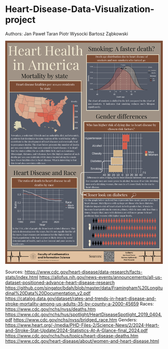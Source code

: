 # Heart-Disease-Data-Visualization-project

Authors:
Jan Paweł Taran
Piotr Wysocki
Bartosz Ząbkowski

![Plakat](https://github.com/kozaka93/2024Z-DataVisualizationTechniques/blob/main/projects/project1/Taran_Wysocki_Zabkowski/TWD-Heart-Disease-Plakat.png?raw=true)



Sources:
https://www.cdc.gov/heart-disease/data-research/facts-stats/index.html
https://allofus.nih.gov/news-events/announcements/all-us-dataset-positioned-advance-heart-disease-research
https://github.com/singator/bdah/blob/master/data/Framingham%20Longitudinal%20Data%20Documentation_v2.pdf
https://catalog.data.gov/dataset/rates-and-trends-in-heart-disease-and-stroke-mortality-among-us-adults-35-by-county-a-2000-45659
Races:
https://www.cdc.gov/nchs/nvss/deaths.htm
https://www.cdc.gov/nchs/hus/spotlight/HeartDiseaseSpotlight_2019_0404.pdf
https://www.cdc.gov/nchs/nvss/bridged_race.htm
Genders:
https://www.heart.org/-/media/PHD-Files-2/Science-News/2/2024-Heart-and-Stroke-Stat-Update/2024-Statistics-At-A-Glance-final_2024.pdf
https://www.cdc.gov/nchs/hus/topics/heart-disease-deaths.htm
https://www.cdc.gov/heart-disease/about/women-and-heart-disease.html
